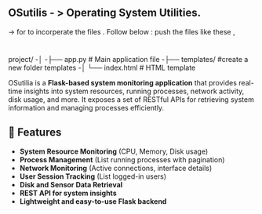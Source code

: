## OSutilis - > Operating System Utilities.


-> for to incorperate the files . Follow below :
push the files like these ,
#
project/
-│
-├── app.py                # Main application file
-├── templates/            #create a new folder templates
-│   └── index.html        # HTML template


OSutilia is a **Flask-based system monitoring application** that provides real-time insights into system resources, running processes, network activity, disk usage, and more. It exposes a set of RESTful APIs for retrieving system information and managing processes efficiently.

## 📌 Features
- **System Resource Monitoring** (CPU, Memory, Disk usage)
- **Process Management** (List running processes with pagination)
- **Network Monitoring** (Active connections, interface details)
- **User Session Tracking** (List logged-in users)
- **Disk and Sensor Data Retrieval**
- **REST API for system insights**
- **Lightweight and easy-to-use Flask backend**
